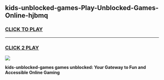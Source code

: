 
## kids-unblocked-games-Play-Unblocked-Games-Online-hjbmq
<h3>
<a href="https://premium76.site?title=kids-unblocked-games&ref=24A">CLICK TO PLAY</a></h3>
<hr>

<h3>
<a href="https://premium76.site?title=kids-unblocked-games&ref=24A">CLICK 2 PLAY</a>
  
</h3>

<a href="https://premium76.site?title=kids-unblocked-games&ref=24A"><img src="https://clearcache.store/games.png"></a>


**kids-unblocked-games games unblocked: Your Gateway to Fun and Accessible Online Gaming**
